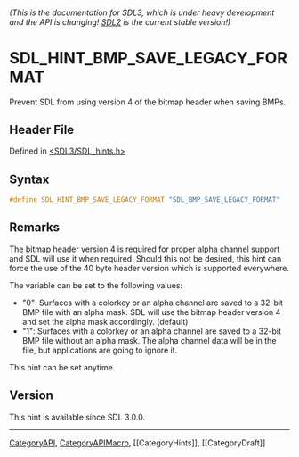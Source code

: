 ###### (This is the documentation for SDL3, which is under heavy development and the API is changing! [SDL2](https://wiki.libsdl.org/SDL2/) is the current stable version!)
# SDL_HINT_BMP_SAVE_LEGACY_FORMAT

Prevent SDL from using version 4 of the bitmap header when saving BMPs.

## Header File

Defined in [<SDL3/SDL_hints.h>](https://github.com/libsdl-org/SDL/blob/main/include/SDL3/SDL_hints.h)

## Syntax

```c
#define SDL_HINT_BMP_SAVE_LEGACY_FORMAT "SDL_BMP_SAVE_LEGACY_FORMAT"
```

## Remarks

The bitmap header version 4 is required for proper alpha channel support
and SDL will use it when required. Should this not be desired, this hint
can force the use of the 40 byte header version which is supported
everywhere.

The variable can be set to the following values:

- "0": Surfaces with a colorkey or an alpha channel are saved to a 32-bit
  BMP file with an alpha mask. SDL will use the bitmap header version 4 and
  set the alpha mask accordingly. (default)
- "1": Surfaces with a colorkey or an alpha channel are saved to a 32-bit
  BMP file without an alpha mask. The alpha channel data will be in the
  file, but applications are going to ignore it.

This hint can be set anytime.

## Version

This hint is available since SDL 3.0.0.

----
[CategoryAPI](CategoryAPI), [CategoryAPIMacro](CategoryAPIMacro), [[CategoryHints]], [[CategoryDraft]]


